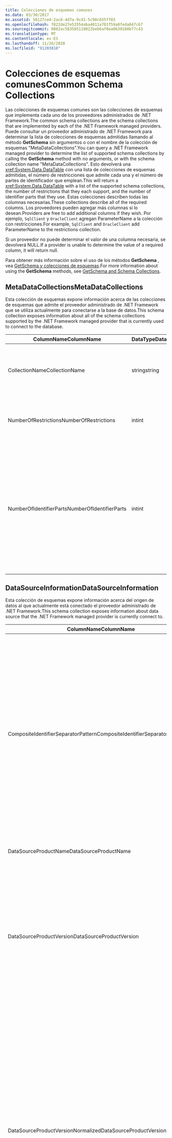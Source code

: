 ```yaml
---
title: Colecciones de esquemas comunes
ms.date: 03/30/2017
ms.assetid: 50127ced-2ac8-4d7a-9cd1-5c98c655ff03
ms.openlocfilehash: f822de27e53554aba4011a701f59a8feda847c67
ms.sourcegitcommit: 0802ac583585110022beb6af8ea0b39188b77c43
ms.translationtype: MT
ms.contentlocale: es-ES
ms.lasthandoff: 11/26/2020
ms.locfileid: "91203818"
---
```

# <a name="common-schema-collections"></a><span data-ttu-id="5c4ff-102">Colecciones de esquemas comunes</span><span class="sxs-lookup"><span data-stu-id="5c4ff-102">Common Schema Collections</span></span>

<span data-ttu-id="5c4ff-103">Las colecciones de esquemas comunes son las colecciones de esquemas que implementa cada uno de los proveedores administrados de .NET Framework.</span><span class="sxs-lookup"><span data-stu-id="5c4ff-103">The common schema collections are the schema collections that are implemented by each of the .NET Framework managed providers.</span></span> <span data-ttu-id="5c4ff-104">Puede consultar un proveedor administrado de .NET Framework para determinar la lista de colecciones de esquemas admitidas llamando al método **GetSchema** sin argumentos o con el nombre de la colección de esquemas "MetaDataCollections".</span><span class="sxs-lookup"><span data-stu-id="5c4ff-104">You can query a .NET Framework managed provider to determine the list of supported schema collections by calling the **GetSchema** method with no arguments, or with the schema collection name "MetaDataCollections".</span></span> <span data-ttu-id="5c4ff-105">Esto devolverá una <xref:System.Data.DataTable> con una lista de colecciones de esquemas admitidas, el número de restricciones que admite cada una y el número de partes de identificador que emplean.</span><span class="sxs-lookup"><span data-stu-id="5c4ff-105">This will return a <xref:System.Data.DataTable> with a list of the supported schema collections, the number of restrictions that they each support, and the number of identifier parts that they use.</span></span> <span data-ttu-id="5c4ff-106">Estas colecciones describen todas las columnas necesarias.</span><span class="sxs-lookup"><span data-stu-id="5c4ff-106">These collections describe all of the required columns.</span></span> <span data-ttu-id="5c4ff-107">Los proveedores pueden agregar más columnas si lo desean.</span><span class="sxs-lookup"><span data-stu-id="5c4ff-107">Providers are free to add additional columns if they wish.</span></span> <span data-ttu-id="5c4ff-108">Por ejemplo, `SqlClient` y `OracleClient` agregan ParameterName a la colección con restricciones.</span><span class="sxs-lookup"><span data-stu-id="5c4ff-108">For example, `SqlClient` and `OracleClient` add ParameterName to the restrictions collection.</span></span>  
  
 <span data-ttu-id="5c4ff-109">Si un proveedor no puede determinar el valor de una columna necesaria, se devolverá NULL.</span><span class="sxs-lookup"><span data-stu-id="5c4ff-109">If a provider is unable to determine the value of a required column, it will return null.</span></span>  
  
 <span data-ttu-id="5c4ff-110">Para obtener más información sobre el uso de los métodos **GetSchema** , vea [GetSchema y colecciones de esquemas](getschema-and-schema-collections.md).</span><span class="sxs-lookup"><span data-stu-id="5c4ff-110">For more information about using the **GetSchema** methods, see [GetSchema and Schema Collections](getschema-and-schema-collections.md).</span></span>  
  
## <a name="metadatacollections"></a><span data-ttu-id="5c4ff-111">MetaDataCollections</span><span class="sxs-lookup"><span data-stu-id="5c4ff-111">MetaDataCollections</span></span>  

 <span data-ttu-id="5c4ff-112">Esta colección de esquemas expone información acerca de las colecciones de esquemas que admite el proveedor administrado de .NET Framework que se utiliza actualmente para conectarse a la base de datos.</span><span class="sxs-lookup"><span data-stu-id="5c4ff-112">This schema collection exposes information about all of the schema collections supported by the .NET Framework managed provider that is currently used to connect to the database.</span></span>  
  
|<span data-ttu-id="5c4ff-113">ColumnName</span><span class="sxs-lookup"><span data-stu-id="5c4ff-113">ColumnName</span></span>|<span data-ttu-id="5c4ff-114">DataType</span><span class="sxs-lookup"><span data-stu-id="5c4ff-114">DataType</span></span>|<span data-ttu-id="5c4ff-115">Descripción</span><span class="sxs-lookup"><span data-stu-id="5c4ff-115">Description</span></span>|  
|----------------|--------------|-----------------|  
|<span data-ttu-id="5c4ff-116">CollectionName</span><span class="sxs-lookup"><span data-stu-id="5c4ff-116">CollectionName</span></span>|<span data-ttu-id="5c4ff-117">string</span><span class="sxs-lookup"><span data-stu-id="5c4ff-117">string</span></span>|<span data-ttu-id="5c4ff-118">Nombre de la colección que se va a pasar al método **GetSchema** para devolver la colección.</span><span class="sxs-lookup"><span data-stu-id="5c4ff-118">The name of the collection to pass to the **GetSchema** method to return the collection.</span></span>|  
|<span data-ttu-id="5c4ff-119">NumberOfRestrictions</span><span class="sxs-lookup"><span data-stu-id="5c4ff-119">NumberOfRestrictions</span></span>|<span data-ttu-id="5c4ff-120">int</span><span class="sxs-lookup"><span data-stu-id="5c4ff-120">int</span></span>|<span data-ttu-id="5c4ff-121">El número de restricciones que se pueden especificar para la colección.</span><span class="sxs-lookup"><span data-stu-id="5c4ff-121">The number of restrictions that may be specified for the collection.</span></span>|  
|<span data-ttu-id="5c4ff-122">NumberOfIdentifierParts</span><span class="sxs-lookup"><span data-stu-id="5c4ff-122">NumberOfIdentifierParts</span></span>|<span data-ttu-id="5c4ff-123">int</span><span class="sxs-lookup"><span data-stu-id="5c4ff-123">int</span></span>|<span data-ttu-id="5c4ff-124">El número de partes del identificador compuesto y nombre del objeto de base de datos.</span><span class="sxs-lookup"><span data-stu-id="5c4ff-124">The number of parts in the composite identifier/database object name.</span></span> <span data-ttu-id="5c4ff-125">Por ejemplo, en SQL Server, sería 3 para las tablas y 4 para las columnas.</span><span class="sxs-lookup"><span data-stu-id="5c4ff-125">For example, in SQL Server, this would be 3 for tables and 4 for columns.</span></span> <span data-ttu-id="5c4ff-126">En Oracle, sería 2 para las tablas y 3 para las columnas.</span><span class="sxs-lookup"><span data-stu-id="5c4ff-126">In Oracle, it would be 2 for tables and 3 for columns.</span></span>|  
  
## <a name="datasourceinformation"></a><span data-ttu-id="5c4ff-127">DataSourceInformation</span><span class="sxs-lookup"><span data-stu-id="5c4ff-127">DataSourceInformation</span></span>  

 <span data-ttu-id="5c4ff-128">Esta colección de esquemas expone información acerca del origen de datos al que actualmente está conectado el proveedor administrado de .NET Framework.</span><span class="sxs-lookup"><span data-stu-id="5c4ff-128">This schema collection exposes information about data source that the .NET Framework managed provider is currently connect to.</span></span>  
  
|<span data-ttu-id="5c4ff-129">ColumnName</span><span class="sxs-lookup"><span data-stu-id="5c4ff-129">ColumnName</span></span>|<span data-ttu-id="5c4ff-130">DataType</span><span class="sxs-lookup"><span data-stu-id="5c4ff-130">DataType</span></span>|<span data-ttu-id="5c4ff-131">Descripción</span><span class="sxs-lookup"><span data-stu-id="5c4ff-131">Description</span></span>|  
|----------------|--------------|-----------------|  
|<span data-ttu-id="5c4ff-132">CompositeIdentifierSeparatorPattern</span><span class="sxs-lookup"><span data-stu-id="5c4ff-132">CompositeIdentifierSeparatorPattern</span></span>|<span data-ttu-id="5c4ff-133">string</span><span class="sxs-lookup"><span data-stu-id="5c4ff-133">string</span></span>|<span data-ttu-id="5c4ff-134">La expresión regular que va a hacer corresponder los separadores compuestos en un identificador compuesto.</span><span class="sxs-lookup"><span data-stu-id="5c4ff-134">The regular expression to match the composite separators in a composite identifier.</span></span> <span data-ttu-id="5c4ff-135">Por ejemplo, "\\".</span><span class="sxs-lookup"><span data-stu-id="5c4ff-135">For example, "\\."</span></span> <span data-ttu-id="5c4ff-136">(por SQL Server) o " \@&#124;\\ ".</span><span class="sxs-lookup"><span data-stu-id="5c4ff-136">(for SQL Server) or "\@&#124;\\."</span></span> <span data-ttu-id="5c4ff-137">(en Oracle).</span><span class="sxs-lookup"><span data-stu-id="5c4ff-137">(for Oracle).</span></span><br /><br /> <span data-ttu-id="5c4ff-138">Normalmente, un identificador compuesto es lo que se usa para el nombre de un objeto de base de datos, por ejemplo: pubs. DBO. Authors o pubs \@ dbo. authors.</span><span class="sxs-lookup"><span data-stu-id="5c4ff-138">A composite identifier is typically what is used for a database object name, for example: pubs.dbo.authors or pubs\@dbo.authors.</span></span><br /><br /> <span data-ttu-id="5c4ff-139">Por SQL Server, utilice la expresión regular " \\ .".</span><span class="sxs-lookup"><span data-stu-id="5c4ff-139">For SQL Server, use the regular expression "\\.".</span></span> <span data-ttu-id="5c4ff-140">Para OracleClient, use " \@&#124;\\ .".</span><span class="sxs-lookup"><span data-stu-id="5c4ff-140">For OracleClient, use "\@&#124;\\.".</span></span><br /><br /> <span data-ttu-id="5c4ff-141">En ODBC, utilice Catalog_name_seperator.</span><span class="sxs-lookup"><span data-stu-id="5c4ff-141">For ODBC use the Catalog_name_seperator.</span></span><br /><br /> <span data-ttu-id="5c4ff-142">En OLE DB, use DBLITERAL_CATALOG_SEPARATOR o DBLITERAL_SCHEMA_SEPARATOR.</span><span class="sxs-lookup"><span data-stu-id="5c4ff-142">For OLE DB use DBLITERAL_CATALOG_SEPARATOR or DBLITERAL_SCHEMA_SEPARATOR.</span></span>|  
|<span data-ttu-id="5c4ff-143">DataSourceProductName</span><span class="sxs-lookup"><span data-stu-id="5c4ff-143">DataSourceProductName</span></span>|<span data-ttu-id="5c4ff-144">string</span><span class="sxs-lookup"><span data-stu-id="5c4ff-144">string</span></span>|<span data-ttu-id="5c4ff-145">El nombre del producto al que tiene acceso el proveedor, por ejemplo, "Oracle" o "SQLServer".</span><span class="sxs-lookup"><span data-stu-id="5c4ff-145">The name of the product accessed by the provider, such as "Oracle" or "SQLServer".</span></span>|  
|<span data-ttu-id="5c4ff-146">DataSourceProductVersion</span><span class="sxs-lookup"><span data-stu-id="5c4ff-146">DataSourceProductVersion</span></span>|<span data-ttu-id="5c4ff-147">string</span><span class="sxs-lookup"><span data-stu-id="5c4ff-147">string</span></span>|<span data-ttu-id="5c4ff-148">Indica la versión del producto al que tiene acceso el proveedor, en el formato nativo de los orígenes de datos y no en el formato de Microsoft.</span><span class="sxs-lookup"><span data-stu-id="5c4ff-148">Indicates the version of the product accessed by the provider, in the data sources native format and not in Microsoft format.</span></span><br /><br /> <span data-ttu-id="5c4ff-149">En algunos casos, DataSourceProductVersion y DataSourceProductVersionNormalized tendrán el mismo valor.</span><span class="sxs-lookup"><span data-stu-id="5c4ff-149">In some cases DataSourceProductVersion and DataSourceProductVersionNormalized will be the same value.</span></span> <span data-ttu-id="5c4ff-150">En el caso de OLE DB y ODBC, serán siempre iguales dado que se asignan a la misma llamada de función en la API nativa subyacente.</span><span class="sxs-lookup"><span data-stu-id="5c4ff-150">In the case of OLE DB and ODBC, these will always be the same as they are mapped to the same function call in the underlying native API.</span></span>|  
|<span data-ttu-id="5c4ff-151">DataSourceProductVersionNormalized</span><span class="sxs-lookup"><span data-stu-id="5c4ff-151">DataSourceProductVersionNormalized</span></span>|<span data-ttu-id="5c4ff-152">string</span><span class="sxs-lookup"><span data-stu-id="5c4ff-152">string</span></span>|<span data-ttu-id="5c4ff-153">Una versión normalizada del origen de datos, de forma que se puede comparar con `String.Compare()`.</span><span class="sxs-lookup"><span data-stu-id="5c4ff-153">A normalized version for the data source, such that it can be compared with `String.Compare()`.</span></span> <span data-ttu-id="5c4ff-154">Su formato es coherente con todas las versiones del proveedor para evitar que la versión 10 se clasifique entre la versión 1 y la versión 2.</span><span class="sxs-lookup"><span data-stu-id="5c4ff-154">The format of this is consistent for all versions of the provider to prevent version 10 from sorting between version 1 and version 2.</span></span><br /><br /> <span data-ttu-id="5c4ff-155">Por ejemplo, el proveedor de Oracle usa un formato de "NN. NN. NN. NN. NN" para su versión normalizada, lo que hace que un origen de datos Oracle 8i devuelva "08.01.07.04.01".</span><span class="sxs-lookup"><span data-stu-id="5c4ff-155">For example, the Oracle provider uses a format of "nn.nn.nn.nn.nn" for its normalized version, which causes an Oracle 8i data source to return "08.01.07.04.01".</span></span> <span data-ttu-id="5c4ff-156">SQL Server usa el formato típico de Microsoft "NN. NN. nnnn".</span><span class="sxs-lookup"><span data-stu-id="5c4ff-156">SQL Server uses the typical Microsoft "nn.nn.nnnn" format.</span></span><br /><br /> <span data-ttu-id="5c4ff-157">En algunos casos, DataSourceProductVersion y DataSourceProductVersionNormalized tendrán el mismo valor.</span><span class="sxs-lookup"><span data-stu-id="5c4ff-157">In some cases, DataSourceProductVersion and DataSourceProductVersionNormalized will be the same value.</span></span> <span data-ttu-id="5c4ff-158">En el caso de OLE DB y ODBC, serán siempre iguales dado que se asignan a la misma llamada de función en la API nativa subyacente.</span><span class="sxs-lookup"><span data-stu-id="5c4ff-158">In the case of OLE DB and ODBC these will always be the same as they are mapped to the same function call in the underlying native API.</span></span>|  
|<span data-ttu-id="5c4ff-159">GroupByBehavior</span><span class="sxs-lookup"><span data-stu-id="5c4ff-159">GroupByBehavior</span></span>|<xref:System.Data.Common.GroupByBehavior>|<span data-ttu-id="5c4ff-160">Especifica la relación entre las columnas de una cláusula GROUP BY y las columnas no agregadas de la lista de selección.</span><span class="sxs-lookup"><span data-stu-id="5c4ff-160">Specifies the relationship between the columns in a GROUP BY clause and the non-aggregated columns in the select list.</span></span>|  
|<span data-ttu-id="5c4ff-161">IdentifierPattern</span><span class="sxs-lookup"><span data-stu-id="5c4ff-161">IdentifierPattern</span></span>|<span data-ttu-id="5c4ff-162">string</span><span class="sxs-lookup"><span data-stu-id="5c4ff-162">string</span></span>|<span data-ttu-id="5c4ff-163">Expresión regular que crea una correspondencia con un identificador y con un valor de coincidencia del identificador.</span><span class="sxs-lookup"><span data-stu-id="5c4ff-163">A regular expression that matches an identifier and has a match value of the identifier.</span></span> <span data-ttu-id="5c4ff-164">Por ejemplo, "[A-Za-z0-9_#$]".</span><span class="sxs-lookup"><span data-stu-id="5c4ff-164">For example "[A-Za-z0-9_#$]".</span></span>|  
|<span data-ttu-id="5c4ff-165">IdentifierCase</span><span class="sxs-lookup"><span data-stu-id="5c4ff-165">IdentifierCase</span></span>|<xref:System.Data.Common.IdentifierCase>|<span data-ttu-id="5c4ff-166">Indica si los identificadores que no se incluyen entre comillas se usan con distinción de mayúsculas y minúsculas o no.</span><span class="sxs-lookup"><span data-stu-id="5c4ff-166">Indicates whether non-quoted identifiers are treated as case sensitive or not.</span></span>|  
|<span data-ttu-id="5c4ff-167">OrderByColumnsInSelect</span><span class="sxs-lookup"><span data-stu-id="5c4ff-167">OrderByColumnsInSelect</span></span>|<span data-ttu-id="5c4ff-168">bool</span><span class="sxs-lookup"><span data-stu-id="5c4ff-168">bool</span></span>|<span data-ttu-id="5c4ff-169">Especifica si las columnas de una cláusula ORDER BY deben estar en la lista de selección.</span><span class="sxs-lookup"><span data-stu-id="5c4ff-169">Specifies whether columns in an ORDER BY clause must be in the select list.</span></span> <span data-ttu-id="5c4ff-170">Un valor de true indica que es necesario que estén en la lista de selección; un valor de false indica que no es necesario que estén en la lista de selección.</span><span class="sxs-lookup"><span data-stu-id="5c4ff-170">A value of true indicates that they are required to be in the select list, a value of false indicates that they are not required to be in the select list.</span></span>|  
|<span data-ttu-id="5c4ff-171">ParameterMarkerFormat</span><span class="sxs-lookup"><span data-stu-id="5c4ff-171">ParameterMarkerFormat</span></span>|<span data-ttu-id="5c4ff-172">string</span><span class="sxs-lookup"><span data-stu-id="5c4ff-172">string</span></span>|<span data-ttu-id="5c4ff-173">Una cadena de formato que representa cómo dar formato a un parámetro.</span><span class="sxs-lookup"><span data-stu-id="5c4ff-173">A format string that represents how to format a parameter.</span></span><br /><br /> <span data-ttu-id="5c4ff-174">Si el origen de datos admite parámetros con nombre, el primer marcador de posición de esta cadena debe estar donde se debe dar formato al nombre del parámetro.</span><span class="sxs-lookup"><span data-stu-id="5c4ff-174">If named parameters are supported by the data source, the first placeholder in this string should be where the parameter name should be formatted.</span></span><br /><br /> <span data-ttu-id="5c4ff-175">Por ejemplo, si el origen de datos espera que los parámetros tengan un nombre y tienen el prefijo ":", esto sería ": {0} ".</span><span class="sxs-lookup"><span data-stu-id="5c4ff-175">For example, if the data source expects parameters to be named and prefixed with an ':' this would be ":{0}".</span></span> <span data-ttu-id="5c4ff-176">Cuando se formatea con un nombre de parámetro de "p1", la cadena resultante es ":p1".</span><span class="sxs-lookup"><span data-stu-id="5c4ff-176">When formatting this with a parameter name of "p1" the resulting string is ":p1".</span></span><br /><br /> <span data-ttu-id="5c4ff-177">Si el origen de datos espera que los parámetros tengan como prefijo ' \@ ', pero los nombres ya los incluyen, esto sería ' {0} ' y el resultado de dar formato a un parámetro denominado " \@ P1" sería simplemente " \@ P1".</span><span class="sxs-lookup"><span data-stu-id="5c4ff-177">If the data source expects parameters to be prefixed with the '\@', but the names already include them, this would be '{0}', and the result of formatting a parameter named "\@p1" would simply be "\@p1".</span></span><br /><br /> <span data-ttu-id="5c4ff-178">En el caso de los orígenes de datos que no esperan parámetros con nombre y esperan el uso del carácter '? ', la cadena de formato se puede especificar simplemente como '? ', lo que omitiría el nombre del parámetro.</span><span class="sxs-lookup"><span data-stu-id="5c4ff-178">For data sources that do not expect named parameters and expect the use of the '?' character, the format string can be specified as simply '?', which would ignore the parameter name.</span></span> <span data-ttu-id="5c4ff-179">Por OLE DB, devolvemos '? '.</span><span class="sxs-lookup"><span data-stu-id="5c4ff-179">For OLE DB we return '?'.</span></span>|  
|<span data-ttu-id="5c4ff-180">ParameterMarkerPattern</span><span class="sxs-lookup"><span data-stu-id="5c4ff-180">ParameterMarkerPattern</span></span>|<span data-ttu-id="5c4ff-181">string</span><span class="sxs-lookup"><span data-stu-id="5c4ff-181">string</span></span>|<span data-ttu-id="5c4ff-182">Una expresión regular que crea una correspondencia con un marcador de parámetro.</span><span class="sxs-lookup"><span data-stu-id="5c4ff-182">A regular expression that matches a parameter marker.</span></span> <span data-ttu-id="5c4ff-183">Tendrá un valor de correspondencia del nombre del parámetro, si lo hay.</span><span class="sxs-lookup"><span data-stu-id="5c4ff-183">It will have a match value of the parameter name, if any.</span></span><br /><br /> <span data-ttu-id="5c4ff-184">Por ejemplo, si se admiten parámetros con nombre con un \@ carácter de cliente ' ' que se incluirá en el nombre del parámetro, esto sería: " \@ ([a-Za-z0-9_ $ #] \*)".</span><span class="sxs-lookup"><span data-stu-id="5c4ff-184">For example, if named parameters are supported with an '\@' lead-in character that will be included in the parameter name, this would be: "(\@[A-Za-z0-9_$#]\*)".</span></span><br /><br /> <span data-ttu-id="5c4ff-185">Sin embargo, si se admiten parámetros con nombre con ': ' como carácter de inicialización y no forman parte del nombre del parámetro, esto sería: ":([A-Za-z0-9_ $ #] \* )".</span><span class="sxs-lookup"><span data-stu-id="5c4ff-185">However, if named parameters are supported with a ':' as the lead-in character and it is not part of the parameter name, this would be: ":([A-Za-z0-9_$#]\*)".</span></span><br /><br /> <span data-ttu-id="5c4ff-186">Por supuesto, si el origen de datos no admite parámetros con nombre, esto sería simplemente "?".</span><span class="sxs-lookup"><span data-stu-id="5c4ff-186">Of course, if the data source doesn't support named parameters, this would simply be "?".</span></span>|  
|<span data-ttu-id="5c4ff-187">ParameterNameMaxLength</span><span class="sxs-lookup"><span data-stu-id="5c4ff-187">ParameterNameMaxLength</span></span>|<span data-ttu-id="5c4ff-188">int</span><span class="sxs-lookup"><span data-stu-id="5c4ff-188">int</span></span>|<span data-ttu-id="5c4ff-189">La longitud máxima del nombre del parámetro en caracteres.</span><span class="sxs-lookup"><span data-stu-id="5c4ff-189">The maximum length of a parameter name in characters.</span></span> <span data-ttu-id="5c4ff-190">Visual Studio espera que si se admiten nombres de parámetros, el valor mínimo de la longitud máxima sea 30 caracteres.</span><span class="sxs-lookup"><span data-stu-id="5c4ff-190">Visual Studio expects that if parameter names are supported, the minimum value for the maximum length is 30 characters.</span></span><br /><br /> <span data-ttu-id="5c4ff-191">Si el origen de datos no admite parámetros con nombre, esta propiedad devuelve cero.</span><span class="sxs-lookup"><span data-stu-id="5c4ff-191">If the data source does not support named parameters, this property returns zero.</span></span>|  
|<span data-ttu-id="5c4ff-192">ParameterNamePattern</span><span class="sxs-lookup"><span data-stu-id="5c4ff-192">ParameterNamePattern</span></span>|<span data-ttu-id="5c4ff-193">string</span><span class="sxs-lookup"><span data-stu-id="5c4ff-193">string</span></span>|<span data-ttu-id="5c4ff-194">Una expresión regular que crea una correspondencia con los nombres de parámetros válidos.</span><span class="sxs-lookup"><span data-stu-id="5c4ff-194">A regular expression that matches the valid parameter names.</span></span> <span data-ttu-id="5c4ff-195">Según el origen de datos, existen diferentes reglas respecto a los caracteres que se pueden utilizar en los nombres de parámetros.</span><span class="sxs-lookup"><span data-stu-id="5c4ff-195">Different data sources have different rules regarding the characters that may be used for parameter names.</span></span><br /><br /> <span data-ttu-id="5c4ff-196">Visual Studio espera que si se admiten nombres de parámetros, los caracteres "\p{Lu}\p{Ll}\p{Lt}\p{Lm}\p{Lo}\p{Nl}\p{Nd}" son el juego mínimo de caracteres admitidos que son válidos en nombres de parámetros.</span><span class="sxs-lookup"><span data-stu-id="5c4ff-196">Visual Studio expects that if parameter names are supported, the characters "\p{Lu}\p{Ll}\p{Lt}\p{Lm}\p{Lo}\p{Nl}\p{Nd}" are the minimum supported set of characters that are valid for parameter names.</span></span>|  
|<span data-ttu-id="5c4ff-197">QuotedIdentifierPattern</span><span class="sxs-lookup"><span data-stu-id="5c4ff-197">QuotedIdentifierPattern</span></span>|<span data-ttu-id="5c4ff-198">string</span><span class="sxs-lookup"><span data-stu-id="5c4ff-198">string</span></span>|<span data-ttu-id="5c4ff-199">Una expresión regular que crea una correspondencia con un identificador incluido entre comillas y que tiene un valor de correspondencia del propio identificador sin las comillas.</span><span class="sxs-lookup"><span data-stu-id="5c4ff-199">A regular expression that matches a quoted identifier and has a match value of the identifier itself without the quotes.</span></span> <span data-ttu-id="5c4ff-200">Por ejemplo, si el origen de datos utilizó comillas dobles para identificar identificadores entre comillas, sería: "(([^ \\ "] &#124;\\ " \\ ") \*) ".</span><span class="sxs-lookup"><span data-stu-id="5c4ff-200">For example, if the data source used double-quotes to identify quoted identifiers, this would be: "(([^\\"]&#124;\\"\\")\*)".</span></span>|  
|<span data-ttu-id="5c4ff-201">QuotedIdentifierCase</span><span class="sxs-lookup"><span data-stu-id="5c4ff-201">QuotedIdentifierCase</span></span>|<xref:System.Data.Common.IdentifierCase>|<span data-ttu-id="5c4ff-202">Indica si los identificadores incluidos entre comillas se tratan o no como con diferenciación entre mayúsculas y minúsculas.</span><span class="sxs-lookup"><span data-stu-id="5c4ff-202">Indicates whether quoted identifiers are treated as case sensitive or not.</span></span>|  
|<span data-ttu-id="5c4ff-203">StatementSeparatorPattern</span><span class="sxs-lookup"><span data-stu-id="5c4ff-203">StatementSeparatorPattern</span></span>|<span data-ttu-id="5c4ff-204">string</span><span class="sxs-lookup"><span data-stu-id="5c4ff-204">string</span></span>|<span data-ttu-id="5c4ff-205">Una expresión regular que crea una correspondencia con el separador de instrucciones.</span><span class="sxs-lookup"><span data-stu-id="5c4ff-205">A regular expression that matches the statement separator.</span></span>|  
|<span data-ttu-id="5c4ff-206">StringLiteralPattern</span><span class="sxs-lookup"><span data-stu-id="5c4ff-206">StringLiteralPattern</span></span>|<span data-ttu-id="5c4ff-207">string</span><span class="sxs-lookup"><span data-stu-id="5c4ff-207">string</span></span>|<span data-ttu-id="5c4ff-208">Una expresión regular que crea una correspondencia con un literal de cadena y que tiene un valor de correspondencia del propio literal.</span><span class="sxs-lookup"><span data-stu-id="5c4ff-208">A regular expression that matches a string literal and has a match value of the literal itself.</span></span> <span data-ttu-id="5c4ff-209">Por ejemplo, si el origen de datos utilizó comillas simples para identificar cadenas, sería: "(' ([^ '] &#124; ' ') \* ')" '</span><span class="sxs-lookup"><span data-stu-id="5c4ff-209">For example, if the data source used single-quotes to identify strings, this would be: "('([^']&#124;'')\*')"'</span></span>|  
|<span data-ttu-id="5c4ff-210">SupportedJoinOperators</span><span class="sxs-lookup"><span data-stu-id="5c4ff-210">SupportedJoinOperators</span></span>|<xref:System.Data.Common.SupportedJoinOperators>|<span data-ttu-id="5c4ff-211">Especifica los tipos de instrucciones de unión SQL que admite el origen de datos.</span><span class="sxs-lookup"><span data-stu-id="5c4ff-211">Specifies what types of SQL join statements are supported by the data source.</span></span>|  
  
## <a name="datatypes"></a><span data-ttu-id="5c4ff-212">DataTypes</span><span class="sxs-lookup"><span data-stu-id="5c4ff-212">DataTypes</span></span>  

 <span data-ttu-id="5c4ff-213">Esta colección de esquemas expone información acerca de los tipos de datos que admite la base de datos a la que está conectado actualmente el proveedor de datos de .NET Framework.</span><span class="sxs-lookup"><span data-stu-id="5c4ff-213">This schema collection exposes information about the data types that are supported by the database that the .NET Framework managed provider is currently connected to.</span></span>  
  
|<span data-ttu-id="5c4ff-214">ColumnName</span><span class="sxs-lookup"><span data-stu-id="5c4ff-214">ColumnName</span></span>|<span data-ttu-id="5c4ff-215">DataType</span><span class="sxs-lookup"><span data-stu-id="5c4ff-215">DataType</span></span>|<span data-ttu-id="5c4ff-216">Descripción</span><span class="sxs-lookup"><span data-stu-id="5c4ff-216">Description</span></span>|  
|----------------|--------------|-----------------|  
|<span data-ttu-id="5c4ff-217">TypeName</span><span class="sxs-lookup"><span data-stu-id="5c4ff-217">TypeName</span></span>|<span data-ttu-id="5c4ff-218">string</span><span class="sxs-lookup"><span data-stu-id="5c4ff-218">string</span></span>|<span data-ttu-id="5c4ff-219">El nombre del tipo de datos específico del proveedor.</span><span class="sxs-lookup"><span data-stu-id="5c4ff-219">The provider-specific data type name.</span></span>|  
|<span data-ttu-id="5c4ff-220">ProviderDbType</span><span class="sxs-lookup"><span data-stu-id="5c4ff-220">ProviderDbType</span></span>|<span data-ttu-id="5c4ff-221">int</span><span class="sxs-lookup"><span data-stu-id="5c4ff-221">int</span></span>|<span data-ttu-id="5c4ff-222">Valor de tipo específico del proveedor que se debe usar al especificar el tipo de un parámetro.</span><span class="sxs-lookup"><span data-stu-id="5c4ff-222">The provider-specific type value that should be used when specifying a parameter's type.</span></span> <span data-ttu-id="5c4ff-223">Por ejemplo, SqlDbType.Money u OracleType.Blob.</span><span class="sxs-lookup"><span data-stu-id="5c4ff-223">For example, SqlDbType.Money or OracleType.Blob.</span></span>|  
|<span data-ttu-id="5c4ff-224">ColumnSize</span><span class="sxs-lookup"><span data-stu-id="5c4ff-224">ColumnSize</span></span>|<span data-ttu-id="5c4ff-225">long</span><span class="sxs-lookup"><span data-stu-id="5c4ff-225">long</span></span>|<span data-ttu-id="5c4ff-226">La longitud de una columna o parámetro no numérico hace referencia a la longitud máxima o a la longitud que ha definido el proveedor para este tipo.</span><span class="sxs-lookup"><span data-stu-id="5c4ff-226">The length of a non-numeric column or parameter refers to either the maximum or the length defined for this type by the provider.</span></span><br /><br /> <span data-ttu-id="5c4ff-227">En datos de caracteres, es la longitud máxima o definida en unidades por el origen de datos.</span><span class="sxs-lookup"><span data-stu-id="5c4ff-227">For character data, this is the maximum or defined length in units, defined by the data source.</span></span> <span data-ttu-id="5c4ff-228">Oracle tiene el concepto de especificar una longitud y, a continuación, el tamaño de almacenamiento real en algunos tipos de datos de caracteres.</span><span class="sxs-lookup"><span data-stu-id="5c4ff-228">Oracle has the concept of specifying a length and then specifying the actual storage size for some character data types.</span></span> <span data-ttu-id="5c4ff-229">Esto solo define la longitud en unidades en Oracle.</span><span class="sxs-lookup"><span data-stu-id="5c4ff-229">This defines only the length in units for Oracle.</span></span><br /><br /> <span data-ttu-id="5c4ff-230">En los tipos de datos de fecha y hora, es la longitud de la representación de cadena (suponiendo la precisión máxima permitida del componente de segundos decimales).</span><span class="sxs-lookup"><span data-stu-id="5c4ff-230">For date-time data types, this is the length of the string representation (assuming the maximum allowed precision of the fractional seconds component).</span></span><br /><br /> <span data-ttu-id="5c4ff-231">Si el tipo de datos es numérico, se corresponde al límite superior de la precisión máxima del tipo de datos.</span><span class="sxs-lookup"><span data-stu-id="5c4ff-231">If the data type is numeric, this is the upper bound on the maximum precision of the data type.</span></span>|  
|<span data-ttu-id="5c4ff-232">CreateFormat</span><span class="sxs-lookup"><span data-stu-id="5c4ff-232">CreateFormat</span></span>|<span data-ttu-id="5c4ff-233">string</span><span class="sxs-lookup"><span data-stu-id="5c4ff-233">string</span></span>|<span data-ttu-id="5c4ff-234">La cadena de formato que representa cómo agregar esta columna a una instrucción de definición de datos, como CREATE TABLE.</span><span class="sxs-lookup"><span data-stu-id="5c4ff-234">Format string that represents how to add this column to a data definition statement, such as CREATE TABLE.</span></span> <span data-ttu-id="5c4ff-235">Cada elemento de la matriz CreateParameter se debe representar con un "marcador de parámetro" en la cadena de formato.</span><span class="sxs-lookup"><span data-stu-id="5c4ff-235">Each element in the CreateParameter array should be represented by a "parameter marker" in the format string.</span></span><br /><br /> <span data-ttu-id="5c4ff-236">Por ejemplo, el tipo de datos SQL DECIMAL necesita una precisión y una escala.</span><span class="sxs-lookup"><span data-stu-id="5c4ff-236">For example, the SQL data type DECIMAL needs a precision and a scale.</span></span> <span data-ttu-id="5c4ff-237">En este caso, la cadena de formato sería "DECIMAL ( {0} , {1} )".</span><span class="sxs-lookup"><span data-stu-id="5c4ff-237">In this case, the format string would be "DECIMAL({0},{1})".</span></span>|  
|<span data-ttu-id="5c4ff-238">CreateParameters</span><span class="sxs-lookup"><span data-stu-id="5c4ff-238">CreateParameters</span></span>|<span data-ttu-id="5c4ff-239">string</span><span class="sxs-lookup"><span data-stu-id="5c4ff-239">string</span></span>|<span data-ttu-id="5c4ff-240">Los parámetros de creación que se deben especificar al crear una columna de este tipo de datos.</span><span class="sxs-lookup"><span data-stu-id="5c4ff-240">The creation parameters that must be specified when creating a column of this data type.</span></span> <span data-ttu-id="5c4ff-241">Cada parámetro de creación se muestra en la cadena, separado por una coma en el orden en que se suministran.</span><span class="sxs-lookup"><span data-stu-id="5c4ff-241">Each creation parameter is listed in the string, separated by a comma in the order they are to be supplied.</span></span><br /><br /> <span data-ttu-id="5c4ff-242">Por ejemplo, el tipo de datos SQL DECIMAL necesita una precisión y una escala.</span><span class="sxs-lookup"><span data-stu-id="5c4ff-242">For example, the SQL data type DECIMAL needs a precision and a scale.</span></span> <span data-ttu-id="5c4ff-243">En este caso, los parámetros de creación deben contener la cadena "precisión, escala".</span><span class="sxs-lookup"><span data-stu-id="5c4ff-243">In this case, the creation parameters should contain the string "precision, scale".</span></span><br /><br /> <span data-ttu-id="5c4ff-244">En un comando de texto para crear una columna DECIMAL con una precisión de 10 y una escala de 2, el valor de la columna CreateFormat podría ser DECIMAL ( {0} , {1} ) "y la especificación de tipo completa sería decimal (10, 2).</span><span class="sxs-lookup"><span data-stu-id="5c4ff-244">In a text command to create a DECIMAL column with a precision of 10 and a scale of 2, the value of the CreateFormat column might be DECIMAL({0},{1})" and the complete type specification would be DECIMAL(10,2).</span></span>|  
|<span data-ttu-id="5c4ff-245">DataType</span><span class="sxs-lookup"><span data-stu-id="5c4ff-245">DataType</span></span>|<span data-ttu-id="5c4ff-246">string</span><span class="sxs-lookup"><span data-stu-id="5c4ff-246">string</span></span>|<span data-ttu-id="5c4ff-247">El nombre del tipo de datos de .NET Framework.</span><span class="sxs-lookup"><span data-stu-id="5c4ff-247">The name of the .NET Framework type of the data type.</span></span>|  
|<span data-ttu-id="5c4ff-248">IsAutoincrementable</span><span class="sxs-lookup"><span data-stu-id="5c4ff-248">IsAutoincrementable</span></span>|<span data-ttu-id="5c4ff-249">bool</span><span class="sxs-lookup"><span data-stu-id="5c4ff-249">bool</span></span>|<span data-ttu-id="5c4ff-250">true: los valores de este tipo de datos pueden ser de incremento automático.</span><span class="sxs-lookup"><span data-stu-id="5c4ff-250">true—Values of this data type may be auto-incrementing.</span></span><br /><br /> <span data-ttu-id="5c4ff-251">false: los valores de este tipo de datos podrían no ser de incremento automático.</span><span class="sxs-lookup"><span data-stu-id="5c4ff-251">false—Values of this data type may not be auto-incrementing.</span></span><br /><br /> <span data-ttu-id="5c4ff-252">Tenga en cuenta que esto simplemente indica si una columna de este tipo de datos podría ser de incremento automático, no que todas las columnas de este tipo lo sean.</span><span class="sxs-lookup"><span data-stu-id="5c4ff-252">Note that this merely indicates whether a column of this data type may be auto-incrementing, not that all columns of this type are auto-incrementing.</span></span>|  
|<span data-ttu-id="5c4ff-253">IsBestMatch</span><span class="sxs-lookup"><span data-stu-id="5c4ff-253">IsBestMatch</span></span>|<span data-ttu-id="5c4ff-254">bool</span><span class="sxs-lookup"><span data-stu-id="5c4ff-254">bool</span></span>|<span data-ttu-id="5c4ff-255">true: el tipo de datos es la mejor coincidencia entre todos los tipos de datos del almacén de datos y el tipo de datos de .NET Framework que indica el valor de la columna DataType.</span><span class="sxs-lookup"><span data-stu-id="5c4ff-255">true—The data type is the best match between all data types in the data store and the .NET Framework data type indicated by the value in the DataType column.</span></span><br /><br /> <span data-ttu-id="5c4ff-256">false: el tipo de datos no es la mejor coincidencia.</span><span class="sxs-lookup"><span data-stu-id="5c4ff-256">false—The data type is not the best match.</span></span><br /><br /> <span data-ttu-id="5c4ff-257">En cada conjunto de filas en las que el valor de la columna DataType sea el mismo, la columna IsBestMatch solo se establece en true en una fila.</span><span class="sxs-lookup"><span data-stu-id="5c4ff-257">For each set of rows in which the value of the DataType column is the same, the IsBestMatch column is set to true in only one row.</span></span>|  
|<span data-ttu-id="5c4ff-258">IsCaseSensitive</span><span class="sxs-lookup"><span data-stu-id="5c4ff-258">IsCaseSensitive</span></span>|<span data-ttu-id="5c4ff-259">bool</span><span class="sxs-lookup"><span data-stu-id="5c4ff-259">bool</span></span>|<span data-ttu-id="5c4ff-260">true: el tipo de datos es de tipo carácter y distingue entre mayúsculas y minúsculas.</span><span class="sxs-lookup"><span data-stu-id="5c4ff-260">true—The data type is a character type and is case-sensitive.</span></span><br /><br /> <span data-ttu-id="5c4ff-261">false: el tipo de datos no es de tipo carácter y no distingue entre mayúsculas y minúsculas.</span><span class="sxs-lookup"><span data-stu-id="5c4ff-261">false—The data type is not a character type or is not case-sensitive.</span></span>|  
|<span data-ttu-id="5c4ff-262">IsFixedLength</span><span class="sxs-lookup"><span data-stu-id="5c4ff-262">IsFixedLength</span></span>|<span data-ttu-id="5c4ff-263">bool</span><span class="sxs-lookup"><span data-stu-id="5c4ff-263">bool</span></span>|<span data-ttu-id="5c4ff-264">true: las columnas de este tipo de datos creadas con el lenguaje de definición de datos (DDL) serán de longitud fija.</span><span class="sxs-lookup"><span data-stu-id="5c4ff-264">true—Columns of this data type created by the data definition language (DDL) will be of fixed length.</span></span><br /><br /> <span data-ttu-id="5c4ff-265">false: las columnas de este tipo de datos creadas con la DDL serán de longitud variable.</span><span class="sxs-lookup"><span data-stu-id="5c4ff-265">false—Columns of this data type created by the DDL will be of variable length.</span></span><br /><br /> <span data-ttu-id="5c4ff-266">DBNull.Value: no se sabe si el proveedor asignará este campo con una columna de longitud fija o variable.</span><span class="sxs-lookup"><span data-stu-id="5c4ff-266">DBNull.Value—It is not known whether the provider will map this field with a fixed-length or variable-length column.</span></span>|  
|<span data-ttu-id="5c4ff-267">IsFixedPrecisionScale</span><span class="sxs-lookup"><span data-stu-id="5c4ff-267">IsFixedPrecisionScale</span></span>|<span data-ttu-id="5c4ff-268">bool</span><span class="sxs-lookup"><span data-stu-id="5c4ff-268">bool</span></span>|<span data-ttu-id="5c4ff-269">true: el tipo de datos tiene una precisión y escala fijas.</span><span class="sxs-lookup"><span data-stu-id="5c4ff-269">true—The data type has a fixed precision and scale.</span></span><br /><br /> <span data-ttu-id="5c4ff-270">false: el tipo de datos no tiene una precisión y escala fijas.</span><span class="sxs-lookup"><span data-stu-id="5c4ff-270">false—The data type does not have a fixed precision and scale.</span></span>|  
|<span data-ttu-id="5c4ff-271">IsLong</span><span class="sxs-lookup"><span data-stu-id="5c4ff-271">IsLong</span></span>|<span data-ttu-id="5c4ff-272">bool</span><span class="sxs-lookup"><span data-stu-id="5c4ff-272">bool</span></span>|<span data-ttu-id="5c4ff-273">true: el tipo de datos contiene datos muy largos; la definición de datos muy largos es específica del proveedor.</span><span class="sxs-lookup"><span data-stu-id="5c4ff-273">true—The data type contains very long data; the definition of very long data is provider-specific.</span></span><br /><br /> <span data-ttu-id="5c4ff-274">false: el tipo de datos no contiene datos muy largos.</span><span class="sxs-lookup"><span data-stu-id="5c4ff-274">false—The data type does not contain very long data.</span></span>|  
|<span data-ttu-id="5c4ff-275">IsNullable</span><span class="sxs-lookup"><span data-stu-id="5c4ff-275">IsNullable</span></span>|<span data-ttu-id="5c4ff-276">bool</span><span class="sxs-lookup"><span data-stu-id="5c4ff-276">bool</span></span>|<span data-ttu-id="5c4ff-277">true: el tipo de datos acepta valores NULL.</span><span class="sxs-lookup"><span data-stu-id="5c4ff-277">true—The data type is nullable.</span></span><br /><br /> <span data-ttu-id="5c4ff-278">false: el tipo de datos no acepta valores NULL.</span><span class="sxs-lookup"><span data-stu-id="5c4ff-278">false—The data type is not nullable.</span></span><br /><br /> <span data-ttu-id="5c4ff-279">DBNull.Value: no se sabe si el tipo de datos acepta valores NULL.</span><span class="sxs-lookup"><span data-stu-id="5c4ff-279">DBNull.Value—It is not known whether the data type is nullable.</span></span>|  
|<span data-ttu-id="5c4ff-280">IsSearchable</span><span class="sxs-lookup"><span data-stu-id="5c4ff-280">IsSearchable</span></span>|<span data-ttu-id="5c4ff-281">bool</span><span class="sxs-lookup"><span data-stu-id="5c4ff-281">bool</span></span>|<span data-ttu-id="5c4ff-282">true: el tipo de datos se puede utilizar en una cláusula WHERE con cualquier operador, excepto con el predicado LIKE.</span><span class="sxs-lookup"><span data-stu-id="5c4ff-282">true—The data type can be used in a WHERE clause with any operator except the LIKE predicate.</span></span><br /><br /> <span data-ttu-id="5c4ff-283">false: el tipo de datos no se puede utilizar en una cláusula WHERE con ningún operador, excepto con el predicado LIKE.</span><span class="sxs-lookup"><span data-stu-id="5c4ff-283">false—The data type cannot be used in a WHERE clause with any operator except the LIKE predicate.</span></span>|  
|<span data-ttu-id="5c4ff-284">IsSearchableWithLike</span><span class="sxs-lookup"><span data-stu-id="5c4ff-284">IsSearchableWithLike</span></span>|<span data-ttu-id="5c4ff-285">bool</span><span class="sxs-lookup"><span data-stu-id="5c4ff-285">bool</span></span>|<span data-ttu-id="5c4ff-286">true: el tipo de datos se puede utilizar con el predicado LIKE</span><span class="sxs-lookup"><span data-stu-id="5c4ff-286">true—The data type can be used with the LIKE predicate</span></span><br /><br /> <span data-ttu-id="5c4ff-287">false: el tipo de datos no se puede utilizar con el predicado LIKE.</span><span class="sxs-lookup"><span data-stu-id="5c4ff-287">false—The data type cannot be used with the LIKE predicate.</span></span>|  
|<span data-ttu-id="5c4ff-288">IsUnsigned</span><span class="sxs-lookup"><span data-stu-id="5c4ff-288">IsUnsigned</span></span>|<span data-ttu-id="5c4ff-289">bool</span><span class="sxs-lookup"><span data-stu-id="5c4ff-289">bool</span></span>|<span data-ttu-id="5c4ff-290">true: el tipo de datos es sin signo.</span><span class="sxs-lookup"><span data-stu-id="5c4ff-290">true—The data type is unsigned.</span></span><br /><br /> <span data-ttu-id="5c4ff-291">false: el tipo de datos es con signo.</span><span class="sxs-lookup"><span data-stu-id="5c4ff-291">false—The data type is signed.</span></span><br /><br /> <span data-ttu-id="5c4ff-292">DBNull.Value: no es aplicable al tipo de datos.</span><span class="sxs-lookup"><span data-stu-id="5c4ff-292">DBNull.Value—Not applicable to data type.</span></span>|  
|<span data-ttu-id="5c4ff-293">MaximumScale</span><span class="sxs-lookup"><span data-stu-id="5c4ff-293">MaximumScale</span></span>|<span data-ttu-id="5c4ff-294">short</span><span class="sxs-lookup"><span data-stu-id="5c4ff-294">short</span></span>|<span data-ttu-id="5c4ff-295">Si el indicador de tipos es un tipo numérico, es el número máximo de dígitos permitidos a la derecha del separador decimal.</span><span class="sxs-lookup"><span data-stu-id="5c4ff-295">If the type indicator is a numeric type, this is the maximum number of digits allowed to the right of the decimal point.</span></span> <span data-ttu-id="5c4ff-296">De lo contrario, es DBNull.Value.</span><span class="sxs-lookup"><span data-stu-id="5c4ff-296">Otherwise, this is DBNull.Value.</span></span>|  
|<span data-ttu-id="5c4ff-297">MinimumScale</span><span class="sxs-lookup"><span data-stu-id="5c4ff-297">MinimumScale</span></span>|<span data-ttu-id="5c4ff-298">short</span><span class="sxs-lookup"><span data-stu-id="5c4ff-298">short</span></span>|<span data-ttu-id="5c4ff-299">Si el indicador de tipos es un tipo numérico, es el número mínimo de dígitos permitidos a la derecha del separador decimal.</span><span class="sxs-lookup"><span data-stu-id="5c4ff-299">If the type indicator is a numeric type, this is the minimum number of digits allowed to the right of the decimal point.</span></span> <span data-ttu-id="5c4ff-300">De lo contrario, es DBNull.Value.</span><span class="sxs-lookup"><span data-stu-id="5c4ff-300">Otherwise, this is DBNull.Value.</span></span>|  
|<span data-ttu-id="5c4ff-301">IsConcurrencyType</span><span class="sxs-lookup"><span data-stu-id="5c4ff-301">IsConcurrencyType</span></span>|<span data-ttu-id="5c4ff-302">bool</span><span class="sxs-lookup"><span data-stu-id="5c4ff-302">bool</span></span>|<span data-ttu-id="5c4ff-303">true: la base de datos actualiza el tipo de datos cada vez que cambia la fila y el valor de la columna es diferente de todos los valores anteriores.</span><span class="sxs-lookup"><span data-stu-id="5c4ff-303">true – the data type is updated by the database every time the row is changed and the value of the column is different from all previous values</span></span><br /><br /> <span data-ttu-id="5c4ff-304">false: la base de datos no actualiza el tipo de datos cada vez que cambia la fila.</span><span class="sxs-lookup"><span data-stu-id="5c4ff-304">false – the data type is note updated by the database every time the row is changed</span></span><br /><br /> <span data-ttu-id="5c4ff-305">DBNull.Value: la base de datos no admite este tipo de datos.</span><span class="sxs-lookup"><span data-stu-id="5c4ff-305">DBNull.Value – the database does not support this type of data type</span></span>|  
|<span data-ttu-id="5c4ff-306">IsLiteralSupported</span><span class="sxs-lookup"><span data-stu-id="5c4ff-306">IsLiteralSupported</span></span>|<span data-ttu-id="5c4ff-307">bool</span><span class="sxs-lookup"><span data-stu-id="5c4ff-307">bool</span></span>|<span data-ttu-id="5c4ff-308">true: el tipo de datos se puede expresar como un literal.</span><span class="sxs-lookup"><span data-stu-id="5c4ff-308">true – the data type can be expressed as a literal</span></span><br /><br /> <span data-ttu-id="5c4ff-309">false: el tipo de datos no se puede expresar como un literal.</span><span class="sxs-lookup"><span data-stu-id="5c4ff-309">false – the data type can not be expressed as a literal</span></span>|  
|<span data-ttu-id="5c4ff-310">LiteralPrefix</span><span class="sxs-lookup"><span data-stu-id="5c4ff-310">LiteralPrefix</span></span>|<span data-ttu-id="5c4ff-311">string</span><span class="sxs-lookup"><span data-stu-id="5c4ff-311">string</span></span>|<span data-ttu-id="5c4ff-312">El prefijo aplicado a un literal dado.</span><span class="sxs-lookup"><span data-stu-id="5c4ff-312">The prefix applied to a given literal.</span></span>|  
|<span data-ttu-id="5c4ff-313">LiteralSuffix</span><span class="sxs-lookup"><span data-stu-id="5c4ff-313">LiteralSuffix</span></span>|<span data-ttu-id="5c4ff-314">string</span><span class="sxs-lookup"><span data-stu-id="5c4ff-314">string</span></span>|<span data-ttu-id="5c4ff-315">El sufijo aplicado a un literal dado.</span><span class="sxs-lookup"><span data-stu-id="5c4ff-315">The suffix applied to a given literal.</span></span>|  
|<span data-ttu-id="5c4ff-316">NativeDataType</span><span class="sxs-lookup"><span data-stu-id="5c4ff-316">NativeDataType</span></span>|<span data-ttu-id="5c4ff-317">String</span><span class="sxs-lookup"><span data-stu-id="5c4ff-317">String</span></span>|<span data-ttu-id="5c4ff-318">NativeDataType es una columna específica de OLE DB para la exposición del tipo de datos de OLE DB.</span><span class="sxs-lookup"><span data-stu-id="5c4ff-318">NativeDataType is an OLE DB specific column for exposing the OLE DB type of the data type .</span></span>|  
  
## <a name="restrictions"></a><span data-ttu-id="5c4ff-319">Restricciones</span><span class="sxs-lookup"><span data-stu-id="5c4ff-319">Restrictions</span></span>  

 <span data-ttu-id="5c4ff-320">Esta colección de esquemas expone información acerca de las restricciones que admite el proveedor administrado de .NET Framework que está actualmente conectado a la base de datos.</span><span class="sxs-lookup"><span data-stu-id="5c4ff-320">This schema collection exposed information about the restrictions that are supported by the .NET Framework managed provider that is currently used to connect to the database.</span></span>  
  
|<span data-ttu-id="5c4ff-321">ColumnName</span><span class="sxs-lookup"><span data-stu-id="5c4ff-321">ColumnName</span></span>|<span data-ttu-id="5c4ff-322">DataType</span><span class="sxs-lookup"><span data-stu-id="5c4ff-322">DataType</span></span>|<span data-ttu-id="5c4ff-323">Descripción</span><span class="sxs-lookup"><span data-stu-id="5c4ff-323">Description</span></span>|  
|----------------|--------------|-----------------|  
|<span data-ttu-id="5c4ff-324">CollectionName</span><span class="sxs-lookup"><span data-stu-id="5c4ff-324">CollectionName</span></span>|<span data-ttu-id="5c4ff-325">string</span><span class="sxs-lookup"><span data-stu-id="5c4ff-325">string</span></span>|<span data-ttu-id="5c4ff-326">El nombre de la colección a la que se aplican estas restricciones.</span><span class="sxs-lookup"><span data-stu-id="5c4ff-326">The name of the collection that these restrictions apply to.</span></span>|  
|<span data-ttu-id="5c4ff-327">RestrictionName</span><span class="sxs-lookup"><span data-stu-id="5c4ff-327">RestrictionName</span></span>|<span data-ttu-id="5c4ff-328">string</span><span class="sxs-lookup"><span data-stu-id="5c4ff-328">string</span></span>|<span data-ttu-id="5c4ff-329">El nombre de la restricción en la colección.</span><span class="sxs-lookup"><span data-stu-id="5c4ff-329">The name of the restriction in the collection.</span></span>|  
|<span data-ttu-id="5c4ff-330">RestrictionDefault</span><span class="sxs-lookup"><span data-stu-id="5c4ff-330">RestrictionDefault</span></span>|<span data-ttu-id="5c4ff-331">string</span><span class="sxs-lookup"><span data-stu-id="5c4ff-331">string</span></span>|<span data-ttu-id="5c4ff-332">ignorado.</span><span class="sxs-lookup"><span data-stu-id="5c4ff-332">Ignored.</span></span>|  
|<span data-ttu-id="5c4ff-333">RestrictionNumber</span><span class="sxs-lookup"><span data-stu-id="5c4ff-333">RestrictionNumber</span></span>|<span data-ttu-id="5c4ff-334">int</span><span class="sxs-lookup"><span data-stu-id="5c4ff-334">int</span></span>|<span data-ttu-id="5c4ff-335">La ubicación real de las restricciones de colecciones en la que se encuentra esta restricción en particular.</span><span class="sxs-lookup"><span data-stu-id="5c4ff-335">The actual location in the collections restrictions that this particular restriction falls in.</span></span>|  
  
## <a name="reservedwords"></a><span data-ttu-id="5c4ff-336">ReservedWords</span><span class="sxs-lookup"><span data-stu-id="5c4ff-336">ReservedWords</span></span>  

 <span data-ttu-id="5c4ff-337">Esta colección de esquemas expone información sobre las palabras que reserva la base de datos a la que está conectado actualmente el proveedor de datos de .NET Framework.</span><span class="sxs-lookup"><span data-stu-id="5c4ff-337">This schema collection exposes information about the words that are reserved by the database that the .NET Framework managed provider that is currently connected to.</span></span>  
  
|<span data-ttu-id="5c4ff-338">ColumnName</span><span class="sxs-lookup"><span data-stu-id="5c4ff-338">ColumnName</span></span>|<span data-ttu-id="5c4ff-339">DataType</span><span class="sxs-lookup"><span data-stu-id="5c4ff-339">DataType</span></span>|<span data-ttu-id="5c4ff-340">Descripción</span><span class="sxs-lookup"><span data-stu-id="5c4ff-340">Description</span></span>|  
|----------------|--------------|-----------------|  
|<span data-ttu-id="5c4ff-341">ReservedWord</span><span class="sxs-lookup"><span data-stu-id="5c4ff-341">ReservedWord</span></span>|<span data-ttu-id="5c4ff-342">string</span><span class="sxs-lookup"><span data-stu-id="5c4ff-342">string</span></span>|<span data-ttu-id="5c4ff-343">Palabra reservada específica del proveedor.</span><span class="sxs-lookup"><span data-stu-id="5c4ff-343">Provider specific reserved word.</span></span>|  
  
## <a name="see-also"></a><span data-ttu-id="5c4ff-344">Consulte también</span><span class="sxs-lookup"><span data-stu-id="5c4ff-344">See also</span></span>

- [<span data-ttu-id="5c4ff-345">Recuperar información del esquema de la base de datos</span><span class="sxs-lookup"><span data-stu-id="5c4ff-345">Retrieving Database Schema Information</span></span>](retrieving-database-schema-information.md)
- [<span data-ttu-id="5c4ff-346">GetSchema y colecciones de esquema</span><span class="sxs-lookup"><span data-stu-id="5c4ff-346">GetSchema and Schema Collections</span></span>](getschema-and-schema-collections.md)
- [<span data-ttu-id="5c4ff-347">Información general de ADO.NET</span><span class="sxs-lookup"><span data-stu-id="5c4ff-347">ADO.NET Overview</span></span>](ado-net-overview.md)
